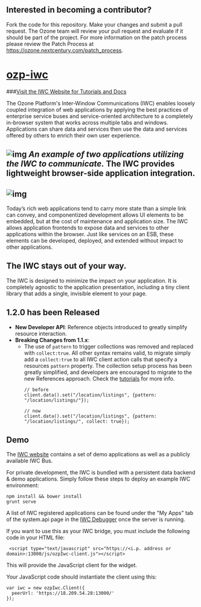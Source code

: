 ## Interested in becoming a contributor? 
Fork the code for this repository. Make your changes and submit a pull request. The Ozone team will review your pull request and evaluate if it should be part of the project. For more information on the patch process please review the Patch Process at https://ozone.nextcentury.com/patch_process.

[ozp-iwc](http://ozoneplatform.github.io/ozp-iwc/)
==============================

###[Visit the IWC Website for Tutorials and Docs](http://ozoneplatform.github.io/ozp-iwc/)

The Ozone Platform's Inter-Window Communications (IWC) enables loosely coupled integration of web applications by
applying the best practices of enterprise service buses and service-oriented architecture to a completely
in-browser system that works across multiple tabs and windows. Applications can share data and services then use
the data and services offered by others to enrich their own user experience.

![img](docs/iwc_guide/assets/example.gif)
*An example of two applications utilizing the IWC to communicate.*
The IWC provides lightweight browser-side application integration.
--------------
![img](https://cloud.githubusercontent.com/assets/8047457/13112417/8f38f60e-d558-11e5-964d-77481832b677.png)
--------------
Today’s rich web applications tend to carry more state than a simple link can convey, and componentized development
allows UI elements to be embedded, but at the cost of maintenance and application size. The IWC allows application
frontends to expose data and services to other applications within the browser. Just like services on an ESB, these
elements can be developed, deployed, and extended without impact to other applications.

The IWC stays out of your way.
--------------
The IWC is designed to minimize the impact on your application. It is completely agnostic to the application
presentation, including a tiny client library that adds a single, invisible element to your page.

1.2.0 has been Released
--------------
* **New Developer API**: Reference objects introduced to greatly simplify resource interaction.
* **Breaking Changes from 1.1.x**:
    * The use of `pattern` to trigger collections was removed and replaced with
        `collect:true`. All other syntax remains valid, to migrate simply add a
        `collect:true` to all IWC client action calls that specify a resources
        `pattern` property. The collection setup process has been greatly
        simplified, and developers are encouraged to migrate to the new
        References approach. Check the [tutorials](http://ozoneplatform.github.io/ozp-iwc/tutorial) for more info.
      ```
      // before
      client.data().set("/location/listings", {pattern: "/location/listings/"});

      // now
      client.data().set("/location/listings", {pattern: "/location/listings/", collect: true});
      ```


Demo
---------------
The [IWC website](http://ozoneplatform.github.io/ozp-iwc/) contains a set of demo applications as well as a publicly available IWC Bus.

For private development, the IWC is bundled with a persistent data backend & demo applications. Simply follow these steps to deploy an example
IWC environment:

```
npm install && bower install
grunt serve
```

A list of IWC registered applications can be found under the "My Apps" tab of the system.api page in the
[IWC Debugger](https://localhost:13000/debugger/index.html#/system-api) once the server is running.

If you want to use this as your IWC bridge, you must include the following code in your HTML file:

```
 <script type="text/javascript" src="https://<i.p. address or domain>:13000/js/ozpIwc-client.js"></script> 
```
This will provide the JavaScript client for the widget.

Your JavaScript code should instantiate the client using this:

```
var iwc = new ozpIwc.Client({
  peerUrl: 'https://18.209.54.28:13000/'
});
```
